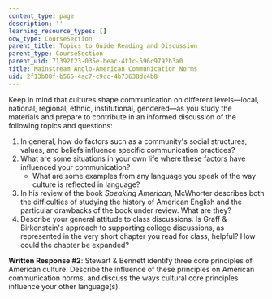 ```yaml
---
content_type: page
description: ''
learning_resource_types: []
ocw_type: CourseSection
parent_title: Topics to Guide Reading and Discussion
parent_type: CourseSection
parent_uid: 71392f23-035e-beac-4f1c-596c9792b3a0
title: Mainstream Anglo-American Communication Norms
uid: 2f13b08f-b565-4ac7-c9cc-4b73638dc4b8
---
```


Keep in mind that cultures shape communication on different levels—local, national, regional, ethnic, institutional, gendered—as you study the materials and prepare to contribute in an informed discussion of the following topics and questions:

1.  In general, how do factors such as a community's social structures, values, and beliefs influence specific communication practices?
2.  What are some situations in your own life where these factors have influenced your communication?
    *   What are some examples from any language you speak of the way culture is reflected in language?
3.  In his review of the book _Speaking American_, McWhorter describes both the difficulties of studying the history of American English and the particular drawbacks of the book under review. What are they?
4.  Describe your general attitude to class discussions. Is Graff & Birkenstein's approach to supporting college discussions, as represented in the very short chapter you read for class, helpful? How could the chapter be expanded?

**Written Response #2**: Stewart & Bennett identify three core principles of American culture. Describe the influence of these principles on American communication norms, and discuss the ways cultural core principles influence your other language(s).